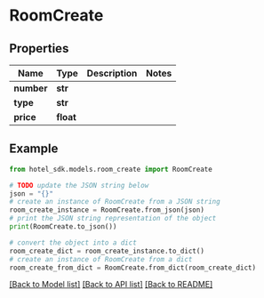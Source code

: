 # RoomCreate


## Properties

Name | Type | Description | Notes
------------ | ------------- | ------------- | -------------
**number** | **str** |  | 
**type** | **str** |  | 
**price** | **float** |  | 

## Example

```python
from hotel_sdk.models.room_create import RoomCreate

# TODO update the JSON string below
json = "{}"
# create an instance of RoomCreate from a JSON string
room_create_instance = RoomCreate.from_json(json)
# print the JSON string representation of the object
print(RoomCreate.to_json())

# convert the object into a dict
room_create_dict = room_create_instance.to_dict()
# create an instance of RoomCreate from a dict
room_create_from_dict = RoomCreate.from_dict(room_create_dict)
```
[[Back to Model list]](../README.md#documentation-for-models) [[Back to API list]](../README.md#documentation-for-api-endpoints) [[Back to README]](../README.md)


